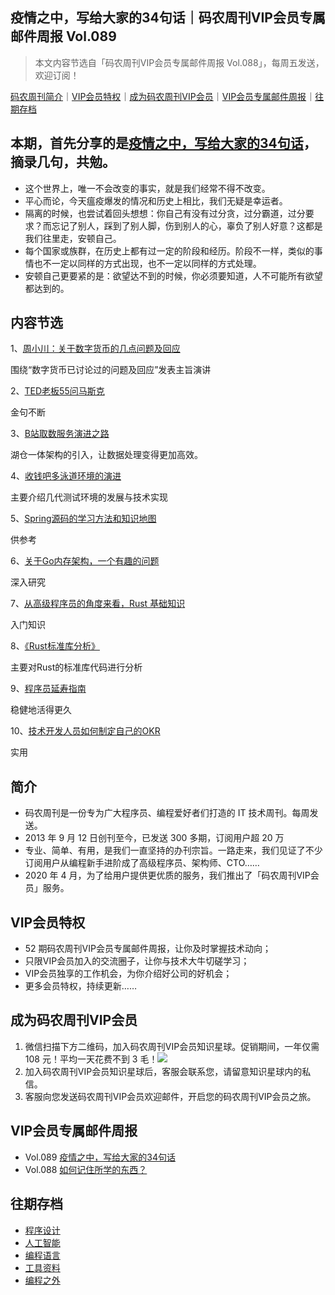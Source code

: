 ## 疫情之中，写给大家的34句话｜码农周刊VIP会员专属邮件周报 Vol.089

> 本文内容节选自「码农周刊VIP会员专属邮件周报 Vol.088」，每周五发送，欢迎订阅！

[码农周刊简介](#简介)｜[VIP会员特权](#VIP会员特权)｜[成为码农周刊VIP会员](#成为码农周刊VIP会员)｜[VIP会员专属邮件周报](#VIP会员专属邮件周报)｜[往期存档](#往期存档) 

## 本期，首先分享的是[疫情之中，写给大家的34句话](https://mp.weixin.qq.com/s/gUBAw4Nvrl1EIQVyFnLM-A)，摘录几句，共勉。
- 这个世界上，唯一不会改变的事实，就是我们经常不得不改变。
- 平心而论，今天瘟疫爆发的情况和历史上相比，我们无疑是幸运者。
- 隔离的时候，也尝试着回头想想：你自己有没有过分贪，过分霸道，过分要求？而忘记了别人，踩到了别人脚，伤到别人的心，辜负了别人好意？这都是我们往里走，安顿自己。
- 每个国家或族群，在历史上都有过一定的阶段和经历。阶段不一样，类似的事情也不一定以同样的方式出现，也不一定以同样的方式处理。
- 安顿自己更要紧的是：欲望达不到的时候，你必须要知道，人不可能所有欲望都达到的。

## 内容节选

1、[周小川：关于数字货币的几点问题及回应](https://mp.weixin.qq.com/s/8z_ZRmO86SuSnDqHdX66yQ)

围绕“数字货币已讨论过的问题及回应”发表主旨演讲

2、[TED老板55问马斯克](https://mp.weixin.qq.com/s/1VFik3tE6DW7pNOYFyZNTw)

金句不断

3、[B站取数服务演进之路](https://toutiao.io/k/yx71pwe)

湖仓一体架构的引入，让数据处理变得更加高效。

4、[收钱吧多泳道环境的演进](https://toutiao.io/k/59oz4qo)

主要介绍几代测试环境的发展与技术实现

5、[Spring源码的学习方法和知识地图](https://toutiao.io/k/fhe58uh)

供参考

6、[关于Go内存架构，一个有趣的问题](https://toutiao.io/k/z6tigh0)

深入研究

7、[从高级程序员的角度来看，Rust 基础知识](https://toutiao.io/k/76ky4oe)

入门知识

8、[《Rust标准库分析》](https://github.com/Warrenren/inside-rust-std-library)

主要对Rust的标准库代码进行分析

9、[程序员延寿指南](https://github.com/geekan/HowToLiveLonger)

稳健地活得更久

10、[技术开发人员如何制定自己的OKR](https://toutiao.io/k/zq8oiet)

实用

## 简介
- 码农周刊是一份专为广大程序员、编程爱好者们打造的 IT 技术周刊。每周发送。
- 2013 年 9 月 12 日创刊至今，已发送 300 多期，订阅用户超 20 万
- 专业、简单、有用，是我们一直坚持的办刊宗旨。一路走来，我们见证了不少订阅用户从编程新手进阶成了高级程序员、架构师、CTO……
- 2020 年 4 月，为了给用户提供更优质的服务，我们推出了「码农周刊VIP会员」服务。

## VIP会员特权
- 52 期码农周刊VIP会员专属邮件周报，让你及时掌握技术动向；
- 只限VIP会员加入的交流圈子，让你与技术大牛切磋学习；
- VIP会员独享的工作机会，为你介绍好公司的好机会；
- 更多会员特权，持续更新……

## 成为码农周刊VIP会员
1. 微信扫描下方二维码，加入码农周刊VIP会员知识星球。促销期间，一年仅需 108 元！平均一天花费不到 3 毛！<img src="https://img.toutiao.io/ads/vip_github.jpeg">
2. 加入码农周刊VIP会员知识星球后，客服会联系您，请留意知识星球内的私信。
3. 客服向您发送码农周刊VIP会员欢迎邮件，开启您的码农周刊VIP会员之旅。

## VIP会员专属邮件周报
- Vol.089 [疫情之中，写给大家的34句话](vol.089.md)
- Vol.088 [如何记住所学的东西？](vol.088.md)

## 往期存档
- [程序设计](/archives/architecture.md#程序设计)
- [人工智能](/archives/ai.md#人工智能)
- [编程语言](/archives/language.md#编程语言)
- [工具资料](/archives/tool.md#工具资料)
- [编程之外](/archives/other.md#编程之外) 

